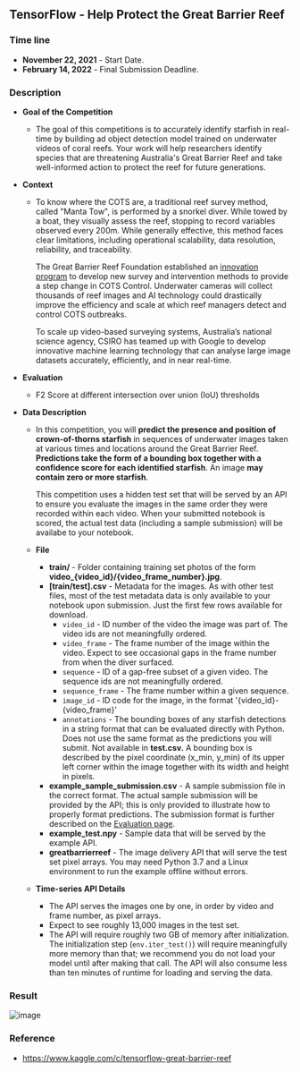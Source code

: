 ##  TensorFlow - Help Protect the Great Barrier Reef


### Time line

* **November 22, 2021** - Start Date.
* **February 14, 2022** - Final Submission Deadline.



### Description

* **Goal of the Competition**

  * The goal of this competitions is to accurately identify starfish in real-time by building ad object detection model trained on underwater videos of coral reefs. Your work will help researchers identify species that are threatening Australia's Great Barrier Reef and take well-informed action to protect the reef for future generations.

* **Context**

  * To know where the COTS are, a traditional reef survey method, called "Manta Tow", is performed by a snorkel diver. While towed by a boat, they visually assess the reef, stopping to record variables observed every 200m. While generally effective, this method faces clear limitations, including operational scalability, data resolution, reliability, and traceability.

    The Great Barrier Reef Foundation established an [innovation program](https://www.barrierreef.org/what-we-do/reef-trust-partnership/crown-of-thorns-starfish-control) to develop new survey and intervention methods to provide a step change in COTS Control. Underwater cameras will collect thousands of reef images and AI technology could drastically improve the efficiency and scale at which reef managers detect and control COTS outbreaks.

    To scale up video-based surveying systems, Australia’s national science agency, CSIRO has teamed up with Google to develop innovative machine learning technology that can analyse large image datasets accurately, efficiently, and in near real-time.

* **Evaluation** 

  * F2 Score at different intersection over union (IoU) thresholds

* **Data Description**

  * In this competition, you will **predict the presence and position of crown-of-thorns starfish** in sequences of underwater images taken at various times and locations around the Great Barrier Reef. **Predictions take the form of a bounding box together with a confidence score for each identified starfish**. An image **may contain zero or more starfish**.

    This competition uses a hidden test set that will be served by an API to ensure you evaluate the images in the same order they were recorded within each video. When your submitted notebook is scored, the actual test data (including a sample submission) will be availabe to your notebook.

  * **File**

    * **train/** - Folder containing training set photos of the form **video_{video_id}/{video_frame_number}.jpg**.
    * **[train/test].csv** - Metadata for the images. As with other test files, most of the test metadata data is only available to your notebook upon submission. Just the first few rows available for download.
      * `video_id` - ID number of the video the image was part of. The video ids are not meaningfully ordered.
      * `video_frame` - The frame number of the image within the video. Expect to see occasional gaps in the frame number from when the diver surfaced.
      * `sequence` - ID of a gap-free subset of a given video. The sequence ids are not meaningfully ordered.
      * `sequence_frame` - The frame number within a given sequence.
      * `image_id` - ID code for the image, in the format '{video_id}-{video_frame}'
      * `annotations` - The bounding boxes of any starfish detections in a string format that can be evaluated directly with Python. Does not use the same format as the predictions you will submit. Not available in **test.csv.** A bounding box is described by the pixel coordinate (x_min, y_min) of its upper left corner within the image together with its width and height in pixels.
    * **example_sample_submission.csv** - A sample submission file in the correct format. The actual sample submission will be provided by the API; this is only provided to illustrate how to properly format predictions. The submission format is further described on the [Evaluation page](https://www.kaggle.com/c/tensorflow-great-barrier-reef/overview/evaluation).
    * **example_test.npy** - Sample data that will be served by the example API.
    * **greatbarrierreef** - The image delivery API that will serve the test set pixel arrays. You may need Python 3.7 and a Linux environment to run the example offline without errors.

  * **Time-series API Details**

    * The API serves the images one by one, in order by video and frame number, as pixel arrays.
    * Expect to see roughly 13,000 images in the test set.
    * The API will require roughly two GB of memory after initialization. The initialization step (`env.iter_test()`) will require meaningfully more memory than that; we recommend you do not load your model until after making that call. The API will also consume less than ten minutes of runtime for loading and serving the data.



### Result

![image](https://user-images.githubusercontent.com/92927837/154830795-c95e78bb-f21c-4673-919d-7f32be54ed82.png)





### Reference

* https://www.kaggle.com/c/tensorflow-great-barrier-reef
